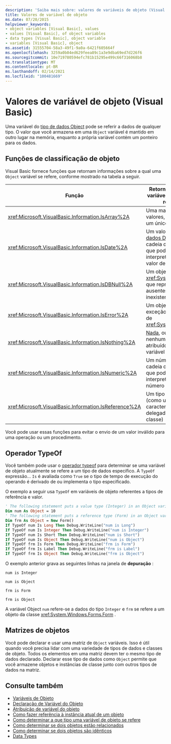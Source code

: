 ```yaml
---
description: 'Saiba mais sobre: valores de variáveis de objeto (Visual Basic)'
title: Valores de variável de objeto
ms.date: 07/20/2015
helpviewer_keywords:
- object variables [Visual Basic], values
- values [Visual Basic], of object variables
- data types [Visual Basic], object variable
- variables [Visual Basic], object
ms.assetid: 31555704-58a3-49f1-9a0a-6421f605664f
ms.openlocfilehash: 3259a0b04ed629feea89c1a3e9dba69ed7d226f6
ms.sourcegitcommit: 10e719780594efc781b15295e499c66f316068b8
ms.translationtype: MT
ms.contentlocale: pt-BR
ms.lasthandoff: 02/14/2021
ms.locfileid: "100481669"
---
```

# <a name="object-variable-values-visual-basic"></a>Valores de variável de objeto (Visual Basic)

Uma variável do [tipo de dados Object](../../../language-reference/data-types/object-data-type.md) pode se referir a dados de qualquer tipo. O valor que você armazena em uma `Object` variável é mantido em outro lugar na memória, enquanto a própria variável contém um ponteiro para os dados.  
  
## <a name="object-classifier-functions"></a>Funções de classificação de objeto  

 Visual Basic fornece funções que retornam informações sobre a qual uma `Object` variável se refere, conforme mostrado na tabela a seguir.  
  
|Função|Retornará true se a variável de objeto se referir a|  
|--------------|---------------------------------------------------|  
|<xref:Microsoft.VisualBasic.Information.IsArray%2A>|Uma matriz de valores, em vez de um único valor|  
|<xref:Microsoft.VisualBasic.Information.IsDate%2A>|Um valor de [tipo de dados Date](../../../language-reference/data-types/date-data-type.md) ou uma cadeia de caracteres que pode ser interpretada como um valor de data e hora|  
|<xref:Microsoft.VisualBasic.Information.IsDBNull%2A>|Um objeto do tipo <xref:System.DBNull> , que representa dados ausentes ou inexistentes|  
|<xref:Microsoft.VisualBasic.Information.IsError%2A>|Um objeto de exceção, que deriva de <xref:System.Exception>|  
|<xref:Microsoft.VisualBasic.Information.IsNothing%2A>|[Nada](../../../language-reference/nothing.md), ou seja, nenhum objeto está atribuído atualmente à variável|  
|<xref:Microsoft.VisualBasic.Information.IsNumeric%2A>|Um número ou uma cadeia de caracteres que pode ser interpretada como um número|  
|<xref:Microsoft.VisualBasic.Information.IsReference%2A>|Um tipo de referência (como uma cadeia de caracteres, matriz, delegado ou tipo de classe)|  
  
 Você pode usar essas funções para evitar o envio de um valor inválido para uma operação ou um procedimento.  
  
## <a name="typeof-operator"></a>Operador TypeOf  

 Você também pode usar o [operador typeof](../../../language-reference/operators/typeof-operator.md) para determinar se uma variável de objeto atualmente se refere a um tipo de dados específico. A `TypeOf` expressão... `Is` é avaliada como `True` se o tipo de tempo de execução do operando é derivado de ou implementa o tipo especificado.  
  
 O exemplo a seguir usa `TypeOf` em variáveis de objeto referentes a tipos de referência e valor.  
  
```vb  
' The following statement puts a value type (Integer) in an Object variable.  
Dim num As Object = 10  
' The following statement puts a reference type (Form) in an Object variable.  
Dim frm As Object = New Form()  
If TypeOf num Is Long Then Debug.WriteLine("num is Long")  
If TypeOf num Is Integer Then Debug.WriteLine("num is Integer")  
If TypeOf num Is Short Then Debug.WriteLine("num is Short")  
If TypeOf num Is Object Then Debug.WriteLine("num is Object")  
If TypeOf frm Is Form Then Debug.WriteLine("frm is Form")  
If TypeOf frm Is Label Then Debug.WriteLine("frm is Label")  
If TypeOf frm Is Object Then Debug.WriteLine("frm is Object")  
```  
  
 O exemplo anterior grava as seguintes linhas na janela de **depuração** :  
  
 `num is Integer`  
  
 `num is Object`  
  
 `frm is Form`  
  
 `frm is Object`  
  
 A variável Object `num` refere-se a dados do tipo `Integer` e `frm` se refere a um objeto da classe <xref:System.Windows.Forms.Form> .  
  
## <a name="object-arrays"></a>Matrizes de objetos  

 Você pode declarar e usar uma matriz de `Object` variáveis. Isso é útil quando você precisa lidar com uma variedade de tipos de dados e classes de objeto. Todos os elementos em uma matriz devem ter o mesmo tipo de dados declarado. Declarar esse tipo de dados como `Object` permite que você armazene objetos e instâncias de classe junto com outros tipos de dados na matriz.  
  
## <a name="see-also"></a>Consulte também

- [Variáveis de Objeto](object-variables.md)
- [Declaração de Variável do Objeto](object-variable-declaration.md)
- [Atribuição de variável do objeto](object-variable-assignment.md)
- [Como fazer referência à instância atual de um objeto](how-to-refer-to-the-current-instance-of-an-object.md)
- [Como determinar a que tipo uma variável de objeto se refere](how-to-determine-what-type-an-object-variable-refers-to.md)
- [Como determinar se dois objetos estão relacionados](how-to-determine-whether-two-objects-are-related.md)
- [Como determinar se dois objetos são idênticos](how-to-determine-whether-two-objects-are-identical.md)
- [Data Types](../data-types/index.md)
